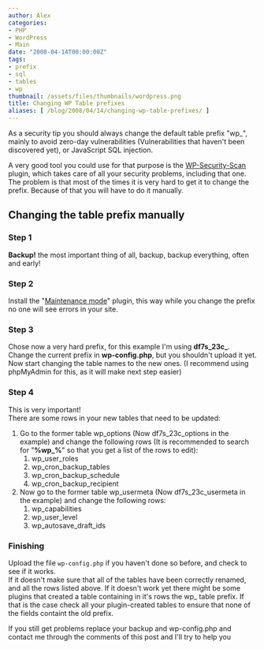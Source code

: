 ```yaml
---
author: Alex
categories:
- PHP
- WordPress
- Main
date: "2008-04-14T00:00:00Z"
tags:
- prefix
- sql
- tables
- wp
thumbnail: /assets/files/thumbnails/wordpress.png
title: Changing WP Table prefixes
aliases: [ /blog/2008/04/14/changing-wp-table-prefixes/ ]
---
```




As a security tip you should always change the default table prefix \"wp_\", mainly to avoid zero-day vulnerabilities (Vulnerabilities that haven\'t been discovered yet), or JavaScript SQL injection.

A very good tool you could use for that purpose is the [WP-Security-Scan][1] plugin, which takes care of all your security problems, including that one.  
The problem is that most of the times it is very hard to get it to change the prefix. Because of that you will have to do it manually.

 [1]: http://semperfiwebdesign.com/plugins/wp-security-scan/

## Changing the table prefix manually

### Step 1

**Backup!** the most important thing of all, backup, backup everything, often and early!

### Step 2

Install the \"[Maintenance mode][3]\" plugin, this way while you change the prefix no one will see errors in your site.

 [3]: http://sw-guide.de/wordpress/plugins/maintenance-mode/

### Step 3

Chose now a very hard prefix, for this example I\'m using **df7s\_23c\_**.  
Change the current prefix in **wp-config.php**, but you shouldn\'t upload it yet.  
Now start changing the table names to the new ones. (I recommend using phpMyAdmin for this, as it will make next step easier)

### Step 4

This is very important!  
There are some rows in your new tables that need to be updated:

1.  Go to the former table wp\_options (Now df7s\_23c_options in the example) and change the following rows (It is recommended to search for \"**%wp_%**\" so that you get a list of the rows to edit): 
    1.  wp\_user\_roles
    2.  wp\_cron\_backup_tables
    3.  wp\_cron\_backup_schedule
    4.  wp\_cron\_backup_recipient
2.  Now go to the former table wp\_usermeta (Now df7s\_23c_usermeta in the example) and change the following rows: 
    1.  wp_capabilities
    2.  wp\_user\_level
    3.  wp\_autosave\_draft_ids

### Finishing

Upload the file `wp-config.php` if you haven\'t done so before, and check to see if it works.  
If it doesn\'t make sure that all of the tables have been correctly renamed, and all the rows listed above. If it doesn\'t work yet there might be some plugins that created a table containing in it\'s rows the wp_ table prefix. If that is the case check all your plugin-created tables to ensure that none of the fields containt the old prefix.

If you still get problems replace your backup and wp-config.php and contact me through the comments of this post and I\'ll try to help you
